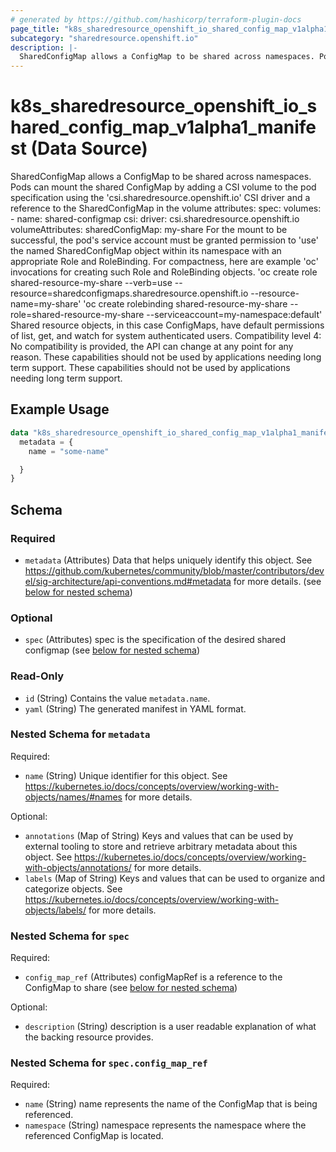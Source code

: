 ```yaml
---
# generated by https://github.com/hashicorp/terraform-plugin-docs
page_title: "k8s_sharedresource_openshift_io_shared_config_map_v1alpha1_manifest Data Source - terraform-provider-k8s"
subcategory: "sharedresource.openshift.io"
description: |-
  SharedConfigMap allows a ConfigMap to be shared across namespaces. Pods can mount the shared ConfigMap by adding a CSI volume to the pod specification using the 'csi.sharedresource.openshift.io' CSI driver and a reference to the SharedConfigMap in the volume attributes:  spec: volumes: - name: shared-configmap csi: driver: csi.sharedresource.openshift.io volumeAttributes: sharedConfigMap: my-share  For the mount to be successful, the pod's service account must be granted permission to 'use' the named SharedConfigMap object within its namespace with an appropriate Role and RoleBinding. For compactness, here are example 'oc' invocations for creating such Role and RoleBinding objects.  'oc create role shared-resource-my-share --verb=use --resource=sharedconfigmaps.sharedresource.openshift.io --resource-name=my-share' 'oc create rolebinding shared-resource-my-share --role=shared-resource-my-share --serviceaccount=my-namespace:default'  Shared resource objects, in this case ConfigMaps, have default permissions of list, get, and watch for system authenticated users.  Compatibility level 4: No compatibility is provided, the API can change at any point for any reason. These capabilities should not be used by applications needing long term support. These capabilities should not be used by applications needing long term support.
---
```


# k8s_sharedresource_openshift_io_shared_config_map_v1alpha1_manifest (Data Source)

SharedConfigMap allows a ConfigMap to be shared across namespaces. Pods can mount the shared ConfigMap by adding a CSI volume to the pod specification using the 'csi.sharedresource.openshift.io' CSI driver and a reference to the SharedConfigMap in the volume attributes:  spec: volumes: - name: shared-configmap csi: driver: csi.sharedresource.openshift.io volumeAttributes: sharedConfigMap: my-share  For the mount to be successful, the pod's service account must be granted permission to 'use' the named SharedConfigMap object within its namespace with an appropriate Role and RoleBinding. For compactness, here are example 'oc' invocations for creating such Role and RoleBinding objects.  'oc create role shared-resource-my-share --verb=use --resource=sharedconfigmaps.sharedresource.openshift.io --resource-name=my-share' 'oc create rolebinding shared-resource-my-share --role=shared-resource-my-share --serviceaccount=my-namespace:default'  Shared resource objects, in this case ConfigMaps, have default permissions of list, get, and watch for system authenticated users.  Compatibility level 4: No compatibility is provided, the API can change at any point for any reason. These capabilities should not be used by applications needing long term support. These capabilities should not be used by applications needing long term support.

## Example Usage

```terraform
data "k8s_sharedresource_openshift_io_shared_config_map_v1alpha1_manifest" "example" {
  metadata = {
    name = "some-name"

  }
}
```

<!-- schema generated by tfplugindocs -->
## Schema

### Required

- `metadata` (Attributes) Data that helps uniquely identify this object. See https://github.com/kubernetes/community/blob/master/contributors/devel/sig-architecture/api-conventions.md#metadata for more details. (see [below for nested schema](#nestedatt--metadata))

### Optional

- `spec` (Attributes) spec is the specification of the desired shared configmap (see [below for nested schema](#nestedatt--spec))

### Read-Only

- `id` (String) Contains the value `metadata.name`.
- `yaml` (String) The generated manifest in YAML format.

<a id="nestedatt--metadata"></a>
### Nested Schema for `metadata`

Required:

- `name` (String) Unique identifier for this object. See https://kubernetes.io/docs/concepts/overview/working-with-objects/names/#names for more details.

Optional:

- `annotations` (Map of String) Keys and values that can be used by external tooling to store and retrieve arbitrary metadata about this object. See https://kubernetes.io/docs/concepts/overview/working-with-objects/annotations/ for more details.
- `labels` (Map of String) Keys and values that can be used to organize and categorize objects. See https://kubernetes.io/docs/concepts/overview/working-with-objects/labels/ for more details.


<a id="nestedatt--spec"></a>
### Nested Schema for `spec`

Required:

- `config_map_ref` (Attributes) configMapRef is a reference to the ConfigMap to share (see [below for nested schema](#nestedatt--spec--config_map_ref))

Optional:

- `description` (String) description is a user readable explanation of what the backing resource provides.

<a id="nestedatt--spec--config_map_ref"></a>
### Nested Schema for `spec.config_map_ref`

Required:

- `name` (String) name represents the name of the ConfigMap that is being referenced.
- `namespace` (String) namespace represents the namespace where the referenced ConfigMap is located.
